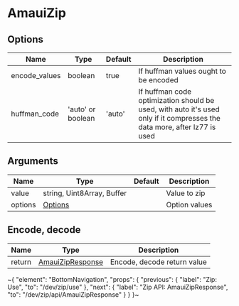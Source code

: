 
# AmauiZip

## Options

Name | Type | Default | Description
-----|------|---------|------------
encode_values | <span class='amaui\_boolean'>boolean</span> | true | If huffman values ought to be encoded
huffman_code | 'auto' or <span class='amaui\_boolean'>boolean</span> | 'auto' | If huffman code optimization should be used, with auto it's used only if it compresses the data more, after lz77 is used

## Arguments

Name | Type | Default | Description
-----|------|---------|------------
value | <span class='amaui\_string'>string</span>, <span class='amaui\_other'>Uint8Array</span>, <span class='amaui\_other'>Buffer</span> | | Value to zip
options | [Options](#options) | | Option values


## Encode, decode

Name | Type | Description
-----|------|------------
return | [AmauiZipResponse](/dev/zip/api/AmauiZipResponse) | Encode, decode return value

~{
  "element": "BottomNavigation",
  "props": {
    "previous": {
      "label": "Zip: Use",
      "to": "/dev/zip/use"
    },
    "next": {
      "label": "Zip API: AmauiZipResponse",
      "to": "/dev/zip/api/AmauiZipResponse"
    }
  }
}~
